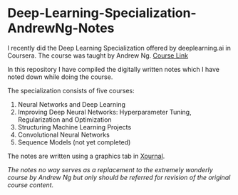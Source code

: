 # Deep-Learning-Specialization-AndrewNg-Notes

I recently did the Deep Learning Specialization offered by deeplearning.ai in Coursera. The course was taught by Andrew Ng.
[Course Link](https://www.coursera.org/specializations/deep-learning)

In this repository I have compiled the digitally written notes which I have noted down while doing the course.

The specialization consists of five courses:

1. Neural Networks and Deep Learning 
2. Improving Deep Neural Networks: Hyperparameter Tuning, Regularization and Optimization
3. Structuring Machine Learning Projects
4. Convolutional Neural Networks
5. Sequence Models (not yet completed)

The notes are written using a graphics tab in [Xournal](https://xournalpp.github.io/). 

*The notes no way serves as a replacement to the extremely wonderly course by Andrew Ng but only should be referred for revision of the original course content.*

